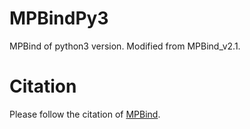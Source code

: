 # MPBindPy3
MPBind of python3 version. Modified from MPBind_v2.1.  

# Citation
Please follow the citation of [MPBind](https://morgridge.org/research/regenerative-biology/software-resources/mpbind/).  
